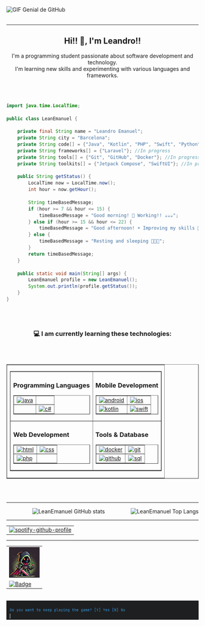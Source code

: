 <!-- Imagen GIF -->
  <img src="https://github.com/Anmol-Baranwal/Cool-GIFs-For-GitHub/assets/74038190/0c7eb6ed-663b-4ce4-bfbd-18239a38ba1b" width="1000" alt="GIF Genial de GitHub"/>
<br><br/>

***



<h2 align="center">Hi!! 👋, I'm Leandro!!</h2>


<p align="center">
I'm a programming student passionate about software development and technology.<br>
I'm learning new skills and experimenting with various languages and frameworks.
</p>


<br><br/>
```java
import java.time.LocalTime;

public class LeanEmanuel {

    private final String name = "Leandro Emanuel";
    private String city = "Barcelona";
    private String code[] = {"Java", "Kotlin", "PHP", "Swift", "Python", "MySQL"}; //In progress
    private String frameworks[] = {"Laravel"}; //In progress
    private String tools[] = {"Git", "GitHub", "Docker"}; //In progress
    private String toolkits[] = {"Jetpack Compose", "SwiftUI"}; //In progress

    public String getStatus() {
        LocalTime now = LocalTime.now();
        int hour = now.getHour();

        String timeBasedMessage;
        if (hour >= 7 && hour <= 15) {
            timeBasedMessage = "Good morning! 🌅 Working!! ☕☕☕";
        } else if (hour >= 15 && hour <= 22) {
            timeBasedMessage = "Good afternoon! ☀️ Improving my skills 🚀🚀🚀";
        } else {
            timeBasedMessage = "Resting and sleeping 📖🌙💤";
        }
        return timeBasedMessage;
    }

    public static void main(String[] args) {
        LeanEmanuel profile = new LeanEmanuel();
        System.out.println(profile.getStatus());
    }
}
```


<br><br/>


<h3 align="center">💻 I am currently learning these technologies:</h3>
<br><br/>

<!-- Imágenes de las tecnologías -->
<table border="1" align="center">
  <!-- Tabla principal -->
  <tr>
    <td>
      <!-- Tabla interna (anidada) -->
      <table border="1">
        <!-- Primera fila (Code y Mobile Dev) -->
        <tr>
          <!-- Celda con subtabla 1 (Code) -->
          <td>
            <h3 align="center">Programming Languages</h3>
            <table border="1">
              <tr>
                <td>
                  <a href="https://docs.oracle.com/en/java/javase/22/">
                    <img alt="java" src="https://user-images.githubusercontent.com/25181517/117201156-9a724800-adec-11eb-9a9d-3cd0f67da4bc.png" width="80"/>
                  </a>
                </td>
                <td>
                  <a href="">
                  </a>
                </td>
              </tr>
              <tr>
                <td>
                  <a href="">
                  </a>
                </td>
                <td>
                  <a href="">
                    <img alt="c#" src="https://user-images.githubusercontent.com/25181517/121405384-444d7300-c95d-11eb-959f-913020d3bf90.png" width="80"/>
                  </a>
                </td>
              </tr>
            </table>
          </td>
          <!-- Celda con subtabla 2 (Mobile Dev) -->
          <td>
            <h3>Mobile Development</h3>
            <table border="1">
              <tr>
                <td>
                  <a href="">
                    <img alt="android" src="https://user-images.githubusercontent.com/25181517/117269608-b7dcfb80-ae58-11eb-8e66-6cc8753553f0.png" width="80"/>
                  </a>
                </td>
                <td>
                  <a href="https://docs.oracle.com/en/java/javase/22/">
                    <img alt="ios" src="https://user-images.githubusercontent.com/25181517/121406611-a8246b80-c95e-11eb-9b11-b771486377f6.png" width="80"/>
                  </a>
                </td>
              </tr>
              <tr>
                <td>
                  <a href="https://docs.oracle.com/en/java/javase/22/">
                    <img alt="kotlin" src="https://user-images.githubusercontent.com/25181517/185062810-7ee0c3d2-17f2-4a98-9d8a-a9576947692b.png" width="80"/>
                  </a>
                </td>
                <td>
                  <a href="https://docs.oracle.com/en/java/javase/22/">
                    <img alt="swift" src="https://user-images.githubusercontent.com/25181517/121406389-6267a300-c95e-11eb-8d67-f1e22afe8aea.png" width="80"/>
                  </a>
                </td>
              </tr>
            </table>
          </td>
        </tr>
        <!-- Segunda fila (Subtable 3 y Subtable 4) -->
        <tr>
          <!-- Celda con subtabla 3 -->
          <td>
            <h3>Web Development</h3>
            <table border="1">
              <tr>
                <td>
                  <a href="https://docs.oracle.com/en/java/javase/22/">
                    <img alt="html" src="https://user-images.githubusercontent.com/25181517/192158954-f88b5814-d510-4564-b285-dff7d6400dad.png" width="80"/>
                  </a>
                </td>
                <td>
                  <a href="https://docs.oracle.com/en/java/javase/22/">
                    <img alt="css" src="https://user-images.githubusercontent.com/25181517/183898674-75a4a1b1-f960-4ea9-abcb-637170a00a75.png" width="80"/>
                  </a>
                </td>
              </tr>
              <tr>
                <td>
                  <a href="https://docs.oracle.com/en/java/javase/22/">
                    <img alt="php" src="https://user-images.githubusercontent.com/25181517/183570228-6a040b9f-3ddf-47a2-a201-743121dac664.png" width="80"/>
                  </a>
                </td>
                <td>
                  <a href="https://docs.oracle.com/en/java/javase/22/">
                  </a>
                </td>
              </tr>
            </table>
          </td>
          <!-- Celda con subtabla 4 -->
          <td>
            <h3>Tools & Database</h3>
            <table border="1">
              <tr>
                <td>
                  <a href="https://docs.oracle.com/en/java/javase/22/">
                    <img alt="docker" src="https://user-images.githubusercontent.com/25181517/117207330-263ba280-adf4-11eb-9b97-0ac5b40bc3be.png" width="80"/>
                  </a>
                </td>
                <td>
                  <a href="https://docs.oracle.com/en/java/javase/22/">
                    <img alt="git" src="https://user-images.githubusercontent.com/25181517/192108372-f71d70ac-7ae6-4c0d-8395-51d8870c2ef0.png" width="80"/>
                  </a>
                </td>
              </tr>
              <tr>
                <td>
                  <a href="https://docs.oracle.com/en/java/javase/22/">
                    <img alt="github" src="https://user-images.githubusercontent.com/25181517/192108374-8da61ba1-99ec-41d7-80b8-fb2f7c0a4948.png" width="80"/>
                  </a>
                </td>
                <td>
                  <a href="https://docs.oracle.com/en/java/javase/22/">
                    <img alt="sql" src="https://user-images.githubusercontent.com/25181517/183896128-ec99105a-ec1a-4d85-b08b-1aa1620b2046.png" width="80"/>
                  </a>
                </td>
              </tr>
            </table>
          </td>
        </tr>
      </table>
    </td>
  </tr>
</table>






<div align="center">
  
</div>
<br><br/>

***
<!-- Stats -->
<div align="center">
  <img aling="left" alt="LeanEmanuel GitHub stats" src="https://github-readme-stats.vercel.app/api?username=LeanEmanuel&show_icons=true&theme=transparent"/>
  <img align="right" alt="LeanEmanuel Top Langs" src="https://github-readme-stats.vercel.app/api/top-langs/?username=LeanEmanuel&show_icons=true&theme=transparent"/>
</div>

***
<!-- Spotify -->
<table align="center">
  <tr>
    <td align="center">
      <a href="https://spotify-github-profile.kittinanx.com/api/view?uid=1151426230&redirect=true">
        <img src= "https://spotify-github-profile.kittinanx.com/api/view?uid=1151426230&cover_image=true&theme=novatorem&show_offline=false&background_color=000000&interchange=true&bar_color=53b14f&bar_color_cover=true" alt="spotify-github-profile">
      </a>
    </td>
</tr>
</table>

***
<!-- Logo Link GitHub -->
<table align="center">
  <tr>
    <td align="center">
      <a href="https://github.com/LeanEmanuel">
        <img src= "https://github.com/LeanEmanuel/Images/blob/main/Leandro.png" alt="Mini Leandro" width="80">
      </a>
    </td>
</tr>
<tr>
  <td>
    <a href="https://github.com/LeanEmanuel">
      <img src="https://img.shields.io/badge/LeanEmanuel-Git?style=flat&logo=github&logoColor=white&labelColor=black&color=50e520&label=GitHub" alt="Badge">
    </a>
  </td>
</tr>
</table>

<!-- Gif Java Assassins -->
<br>
<div align=center>
  <img src="https://raw.githubusercontent.com/LeanEmanuel/Images/refs/heads/main/game_horse_race.gif" alt="Logo Grupo The Java Scrolls: Code Assasins" width="800">
</div>
<br>




<!--
**LeanEmanuel/LeanEmanuel** is a ✨ _special_ ✨ repository because its `README.md` (this file) appears on your GitHub profile.

Here are some ideas to get you started:

- 🔭 I’m currently working on ...
- 🌱 I’m currently learning ...
- 👯 I’m looking to collaborate on ...
- 🤔 I’m looking for help with ...
- 💬 Ask me about ...
- 📫 How to reach me: ...
- 😄 Pronouns: ...
- ⚡ Fun fact: ...
-->
